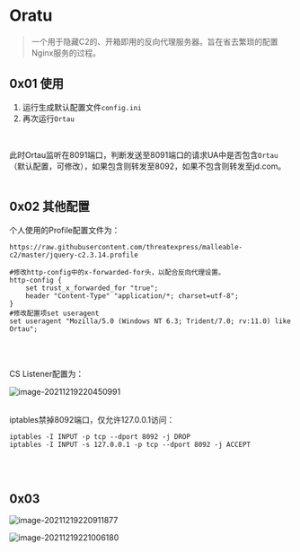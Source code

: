 # Oratu
>一个用于隐藏C2的、开箱即用的反向代理服务器。旨在省去繁琐的配置Nginx服务的过程。

## 0x01 使用

1. 运行生成默认配置文件`config.ini`
2. 再次运行`Ortau`

<br/>

此时Ortau监听在8091端口，判断发送至8091端口的请求UA中是否包含`Ortau`（默认配置，可修改），如果包含则转发至8092，如果不包含则转发至jd.com。
<br/>
<br/>

## 0x02 其他配置

个人使用的Profile配置文件为：

~~~shell
https://raw.githubusercontent.com/threatexpress/malleable-c2/master/jquery-c2.3.14.profile

#修改http-config中的x-forwarded-for头，以配合反向代理设置。
http-config {
    set trust_x_forwarded_for "true";
    header "Content-Type" "application/*; charset=utf-8";
}
#修改配置项set useragent
set useragent "Mozilla/5.0 (Windows NT 6.3; Trident/7.0; rv:11.0) like Ortau";
~~~
<br/>
<br/>

CS Listener配置为：

![image-20211219220450991](https://typora-mine.oss-cn-beijing.aliyuncs.com/typora/image-20211219220450991.png)
<br/>
<br/>

iptables禁掉8092端口，仅允许127.0.0.1访问：

~~~shell
iptables -I INPUT -p tcp --dport 8092 -j DROP
iptables -I INPUT -s 127.0.0.1 -p tcp --dport 8092 -j ACCEPT
~~~
<br/>
<br/>


## 0x03

![image-20211219220911877](https://typora-mine.oss-cn-beijing.aliyuncs.com/typora/image-20211219220911877.png)

![image-20211219221006180](https://typora-mine.oss-cn-beijing.aliyuncs.com/typora/image-20211219221006180.png)

